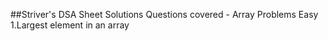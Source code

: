 ##Striver's DSA Sheet Solutions
Questions covered - 
Array Problems
Easy
1.Largest element in an array

